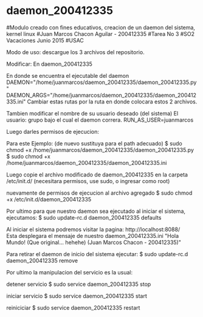# daemon_200412335
#Modulo creado con fines educativos, creacion de un daemon del sistema, kernel linux
#Juan Marcos Chacon Aguilar - 200412335
#Tarea No 3
#SO2 Vacaciones Junio 2015
#USAC

Modo de uso:
descargue los 3 archivos del repositorio.

Modificar:
En daemon_200412335

En donde se encuentra el ejecutable del daemon
DAEMON="/home/juanmarcos/daemon_200412335/daemon_200412335.py"
DAEMON_ARGS="/home/juanmarcos/daemon_200412335/daemon_200412335.ini"
Cambiar estas rutas por la ruta en donde colocara estos 2 archivos.

 Tambien modificar el nombre de su usuario deseado (del sistema)
 El usuario: grupo bajo el cual el daemon correra.
RUN_AS_USER=juanmarcos

Luego darles permisos de ejecucion:

Para este Ejemplo: (de nuevo sustituya para el path adecuado)
 $ sudo chmod +x /home/juanmarcos/daemon_200412335/daemon_200412335.py
 $ sudo chmod +x /home/juanmarcos/daemon_200412335/daemon_200412335.ini


Luego copie el archivo modificado de daemon_200412335 en la carpeta /etc/init.d/
(necesitara permisos, use sudo, o ingresar como root)

nuevamente de permisos de ejecucion al archivo agregado
 $ sudo chmod +x /etc/init.d/daemon_200412335

Por ultimo para que nuestro daemon sea ejecutado al iniciar el sistema, ejecutamos:
$ sudo update-rc.d daemon_200412335 defaults

Al iniciar el sistema podremos visitar la pagina:
http://localhost:8088/     
Esta desplegara el mensaje de nuestro daemon_200412335.ini 
"Hola Mundo! (Que original... hehehe) (Juan Marcos Chacon - 200412335)"

Para retirar el daemon de inicio del sistema ejecutar:
 $ sudo update-rc.d daemon_200412335 remove

Por ultimo la manipulacion del servicio es la usual:

detener servicio
 $ sudo service daemon_200412335 stop

iniciar servicio
 $ sudo service daemon_200412335 start

reiniciciar
 $ sudo service daemon_200412335 restart
